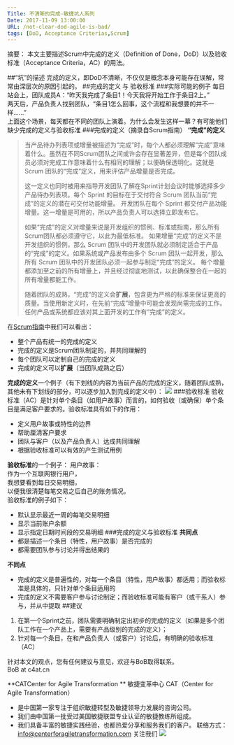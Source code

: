 ```yaml
---
Title: 不清晰的完成-敏捷坑人系列
Date: 2017-11-09 13:00:00
URL: /not-clear-dod-agile-is-bad/
tags: [DoD, Acceptance Criterias,Scrum]
---
```


摘要：
本文主要描述Scrum中完成的定义（Definition of Done，DoD）以及验收标准（Acceptance Criteria，AC）的用法。

##“坑”的描述
完成的定义，即DoD不清晰，不仅仅是概念本身可能存在误解，常常由深层次的原因引起的。
##完成的定义 与 验收标准
###实际可能的例子
每日站会上，团队成员A：“昨天我完成了条目1！今天我将开始工作于条目2上。”  
两天后，产品负责人找到团队，“条目1怎么回事，这个流程和我想要的并不一样……”  
上面这个场景，每天都在不同的团队上演着。为什么会发生这样一幕？有可能他们缺少完成的定义与验收标准
###完成的定义（摘录自Scrum指南）
**“完成”的定义**  
> 当产品待办列表项或增量被描述为“完成”时，每个人都必须理解“完成”意味着什么。虽然在不同Scrum团队之间或许会存在显著差异，但是每个团队成员必须对完成工作意味着什么有相同的理解；以便确保透明化。这就是 Scrum 团队的“完成”定义，用来评估产品增量是否完成。   
> 
> 这一定义也同时被用来指导开发团队了解在Sprint计划会议时能够选择多少产品待办列表项。每个 Sprint 的目标在于交付符合 Scrum 团队当前“完成”的定义的潜在可交付功能增量。 开发团队在每个 Sprint 都交付产品功能增量。这一增量是可用的，所以产品负责人可以选择立即发布它。  
> 
> 如果“完成”的定义对增量来说是开发组织的惯例、标准或指南，那么所有Scrum团队都必须遵守它，以此为最低标准。 如果增量“完成”的定义不是开发组织的惯例，那么 Scrum 团队中的开发团队就必须制定适合于产品的“完成”的定义。如果系统或产品发布由多个 Scrum 团队一起开发，那么所有 Scrum 团队中的开发团队必须一起参与制定“完成”的定义。 每个增量都添加至之前的所有增量上，并且经过彻底地测试，以此确保整合在一起的所有增量都能工作。   
> 
> 随着团队的成熟，“完成”的定义会**扩展**，包含更为严格的标准来保证更高的质量。当使用新定义时，在先前“完成”增量中可能会发现尚需完成的工作。任何产品或系统都应该对其上面开发的工作有“完成”的定义。

在[Scrum指南](scrumguides.org)中我们可以看出：
- 整个产品有统一的完成的定义
- 完成的定义是Scrum团队制定的，并共同理解的
- 每个团队可以定制自己的完成的定义
- 完成的定义可以**扩展**（当团队成熟之后）

**完成的定义**一个例子（有下划线的内容为当前产品的完成的定义，随着团队成熟，其他未有下划线的部分，可以逐步加入到完成的定义中）：
![](./_image/DefinitionofDone.png)
###验收标准
验收标准（AC）是针对单个条目（如用户故事）而言的，如何验收（或确保）单个条目是满足客户要求的。验收标准具有如下的作用：
- 定义用户故事或特性的边界
- 帮助厘清客户要求
- 团队与客户（以及产品负责人）达成共同理解
- 根据验收标准可以有效的产生测试用例

**验收标准**的一个例子：
用户故事：  
作为一个互联网银行用户，    
我想要看到每日交易明细，  
以便我很清楚每笔交易之后自己的账务情况。  
验收标准的例子如下：  
- 默认显示最近一周的每笔交易明细
- 显示当前账户余额
- 显示指定日期时间段的交易明细
###完成的定义与验收标准
**共同点**  
- 都是描述一个条目（特性，用户故事）是否完成的
- 都需要团队参与讨论并得出结果的

**不同点**  
- 完成的定义是普遍性的，对每一个条目（特性，用户故事）都适用；而验收标准是具体的，只针对单个条目适用的
- 完成的定义不需要客户参与讨论制定；而验收标准可能有客户（或干系人）参与，并从中提取
##建议
1. 在第一个Sprint之前，团队需要明确制定出初步的完成的定义（如果是多个团队工作在一个产品上，需要有产品级别的完成的定义）；  
2. 针对每一个条目，在和产品负责人（或客户）讨论后，有明确的验收标准（AC）

针对本文的观点，您有任何建议与意见，欢迎与BoB取得联系。  
BoB at c4at.cn

**CATCenter for Agile Transformation ** 敏捷变革中心 CAT（Center for Agile Transformation）
- 是中国第一家专注于组织敏捷转型及敏捷领导力发展的咨询公司。
- 我们由中国第一批受过美国敏捷联盟专业认证的敏捷教练所组成。
- 我们具备丰富的敏捷实践经验，也都热爱分享和服务我们的客户。
联络方式：
info@centerforagiletransformation.com
关注我们 
![](/Scrum精髓/_image/qrcode_for_gh_fbcf1af29ce7_258.jpg)

